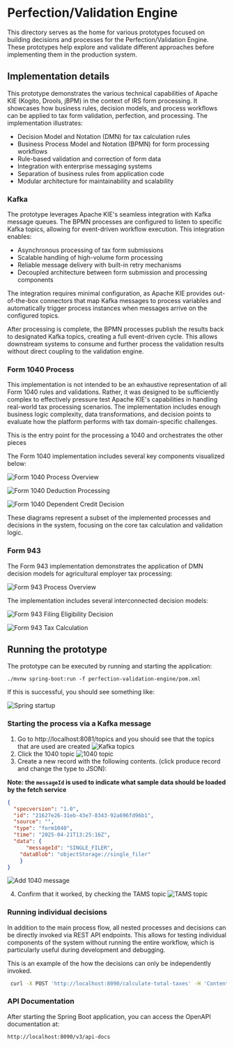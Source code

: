 # Perfection/Validation Engine

This directory serves as the home for various prototypes focused on building decisions and processes for the Perfection/Validation Engine. These prototypes help explore and validate different approaches before implementing them in the production system.

## Implementation details

This prototype demonstrates the various technical capabilities of Apache KIE (Kogito, Drools, jBPM) in the context of IRS form processing. It showcases how business rules, decision models, and process workflows can be applied to tax form validation, perfection, and processing. The implementation illustrates:

- Decision Model and Notation (DMN) for tax calculation rules
- Business Process Model and Notation (BPMN) for form processing workflows
- Rule-based validation and correction of form data
- Integration with enterprise messaging systems
- Separation of business rules from application code
- Modular architecture for maintainability and scalability

### Kafka

The prototype leverages Apache KIE's seamless integration with Kafka message queues. The BPMN processes are configured to listen to specific Kafka topics, allowing for event-driven workflow execution. This integration enables:

- Asynchronous processing of tax form submissions
- Scalable handling of high-volume form processing
- Reliable message delivery with built-in retry mechanisms
- Decoupled architecture between form submission and processing components

The integration requires minimal configuration, as Apache KIE provides out-of-the-box connectors that map Kafka messages to process variables and automatically trigger process instances when messages arrive on the configured topics.

After processing is complete, the BPMN processes publish the results back to designated Kafka topics, creating a full event-driven cycle. This allows downstream systems to consume and further process the validation results without direct coupling to the validation engine.

### Form 1040 Process

This implementation is not intended to be an exhaustive representation of all Form 1040 rules and validations. Rather, it was designed to be sufficiently complex to effectively pressure test Apache KIE's capabilities in handling real-world tax processing scenarios. The implementation includes enough business logic complexity, data transformations, and decision points to evaluate how the platform performs with tax domain-specific challenges.

This is the entry point for the processing a 1040 and orchestrates the other pieces

The Form 1040 implementation includes several key components visualized below:

![Form 1040 Process Overview](./images/form-1040-process.png)

![Form 1040 Deduction Processing](./images/form-1040-itemized-deduction-sub-process.png)

![Form 1040 Dependent Credit Decision](./images/form-1040-calculate-final-taxes.png)

These diagrams represent a subset of the implemented processes and decisions in the system, focusing on the core tax calculation and validation logic.

### Form 943

The Form 943 implementation demonstrates the application of DMN decision models for agricultural employer tax processing:

![Form 943 Process Overview](./images/form-943-process.png)

The implementation includes several interconnected decision models:

![Form 943 Filing Eligibility Decision](./images/form-943-validate-taxes-dmn-decision.png)

![Form 943 Tax Calculation](./images/form-943-final-tax.png)

## Running the prototype

The prototype can be executed by running and starting the application:

`./mvnw spring-boot:run -f perfection-validation-engine/pom.xml`

If this is successful, you should see something like:

![Spring startup](../docs/images/spring-startup.png)

### Starting the process via a Kafka message

1. Go to http://localhost:8081/topics and you should see that the topics that are used are created
![Kafka topics](../docs/images/kafka-topics.png)
2. Click the 1040 topic
![1040 topic](../docs/images/kafka-1040-topic.png)
3. Create a new record with the following contents. (click produce record and change the type to JSON):

__Note: the `messageId` is used to indicate what sample data should be loaded by the fetch service__
```json
{
  "specversion": "1.0",
  "id": "21627e26-31eb-43e7-8343-92a696fd96b1",
  "source": "",
  "type": "form1040", 
  "time": "2025-04-21T13:25:16Z",
  "data": {
	  "messageId": "SINGLE_FILER",
    "dataBlob": "objectStorage://single_filer"
	}
}
```
![Add 1040 message](../docs/images/add-1040-message.png)

4. Confirm that it worked, by checking the TAMS topic
![TAMS topic](../docs/images/kafka-1040-tams-message.png)

### Running individual decisions

In addition to the main process flow, all nested processes and decisions can be directly invoked via REST API endpoints. This allows for testing individual components of the system without running the entire workflow, which is particularly useful during development and debugging.

This is an example of the how the decisions can only be independently invoked.

```sh
 curl -X POST 'http://localhost:8090/calculate-total-taxes' -H 'Content-Type: application/json' -d '{"AGI": 121000}'
 ```

### API Documentation

After starting the Spring Boot application, you can access the OpenAPI documentation at:

```
http://localhost:8090/v3/api-docs
```
